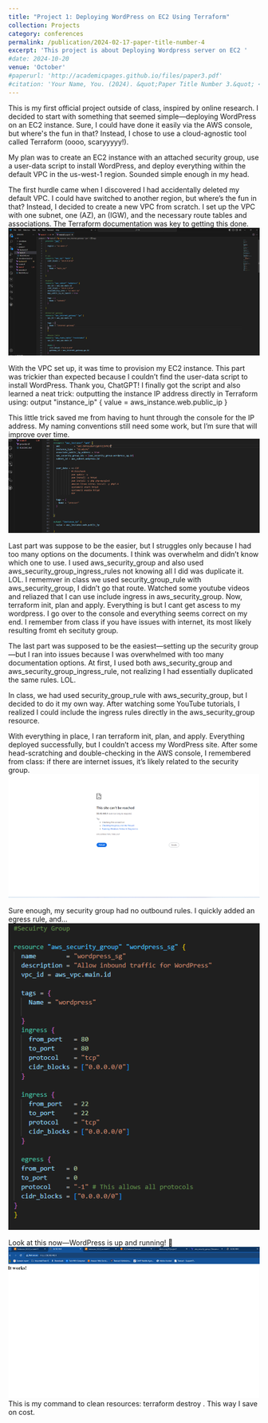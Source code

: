 ```yaml
---
title: "Project 1: Deploying WordPress on EC2 Using Terraform"
collection: Projects
category: conferences
permalink: /publication/2024-02-17-paper-title-number-4
excerpt: 'This project is about Deploying Wordpress server on EC2 '
#date: 2024-10-20
venue: 'October'
#paperurl: 'http://academicpages.github.io/files/paper3.pdf'
#citation: 'Your Name, You. (2024). &quot;Paper Title Number 3.&quot; <i>GitHub Journal of Bugs</i>. 1(3).'
---
```


This is my first official project outside of class, inspired by online research. I decided to start with something that seemed simple—deploying WordPress on an EC2 instance. Sure, I could have done it easily via the AWS console, but where's the fun in that? Instead, I chose to use a cloud-agnostic tool called Terraform (oooo, scaryyyyy!).


My plan was to create an EC2 instance with an attached security group, use a user-data script to install WordPress, and deploy everything within the default VPC in the us-west-1 region. Sounded simple enough in my head.

The first hurdle came when I discovered I had accidentally deleted my default VPC.  I could have switched to another region, but where’s the fun in that? Instead, I decided to create a new VPC from scratch. I set up the VPC with one subnet, one  (AZ), an (IGW), and the necessary route tables and associations. The Terraform documentation was key to getting this done.
![Profile Image](../images/Picture1.png)
 
With the VPC set up, it was time to provision my EC2 instance. This part was trickier than expected because I couldn’t find the user-data script to install WordPress. Thank you, ChatGPT! I finally got the script and also learned a neat trick: outputting the instance IP address directly in Terraform using: output "instance_ip" {
  value = aws_instance.web.public_ip
}

This little trick saved me from having to hunt through the console for the IP address. My naming conventions still need some work, but I’m sure that will improve over time.
 ![Profile Image](../images/Picture2.png)

Last part was suppose to be the easier, but I struggles only because I had too many options on the documents. I think was overwhelm and didn’t know which one to use. I used aws_security_group and also used aws_security_group_ingress_rules not knowing all I did was duplicate it. LOL. I rememver in class we used security_group_rule with aws_security_group, I didn’t go that route. Watched some youtube videos and reliazed that I can use include ingress  in aws_security_group. Now, terraform init, plan and apply. Everything is but I cant get ascess to my wordpress. I go over to the console and everything seems correct on my end. I remember from class if you have  issues with internet, its most likely resulting fromt eh secituty group. 

The last part was supposed to be the easiest—setting up the security group—but I ran into issues because I was overwhelmed with too many documentation options. At first, I used both aws_security_group and aws_security_group_ingress_rule, not realizing I had essentially duplicated the same rules. LOL.

In class, we had used security_group_rule with aws_security_group, but I decided to do it my own way. After watching some YouTube tutorials, I realized I could include the ingress rules directly in the aws_security_group resource.

With everything in place, I ran terraform init, plan, and apply. Everything deployed successfully, but I couldn’t access my WordPress site. After some head-scratching and double-checking in the AWS console, I remembered from class: if there are internet issues, it’s likely related to the security group.
![Profile Image](../images/Picture3.png)



 
Sure enough, my security group had no outbound rules. I quickly added an egress rule, and... 
![Profile Image](../images/Picture4.png)

Look at this now—WordPress is up and running! 🚀  
![Profile Image](../images/Picture5.png)
This is my command to clean resources: terraform destroy . This way I save on cost.

